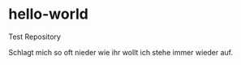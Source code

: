 # hello-world
Test Repository

Schlagt mich so oft nieder wie ihr wollt ich stehe immer wieder auf.
